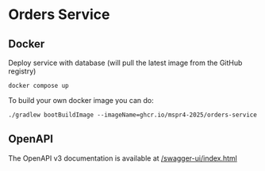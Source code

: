 # Orders Service

## Docker

Deploy service with database (will pull the latest image from the GitHub registry)

```shell
docker compose up
```

To build your own docker image you can do:

```shell
./gradlew bootBuildImage --imageName=ghcr.io/mspr4-2025/orders-service
```

## OpenAPI

The OpenAPI v3 documentation is available at [/swagger-ui/index.html](http://localhost:8081/swagger-ui/index.html)